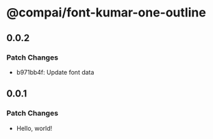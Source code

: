 # @compai/font-kumar-one-outline

## 0.0.2

### Patch Changes

- b971bb4f: Update font data

## 0.0.1

### Patch Changes

- Hello, world!
